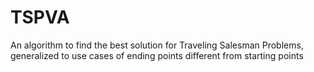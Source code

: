 # TSPVA
An algorithm to find the best solution for Traveling Salesman Problems, generalized to use cases of ending points different from starting points
